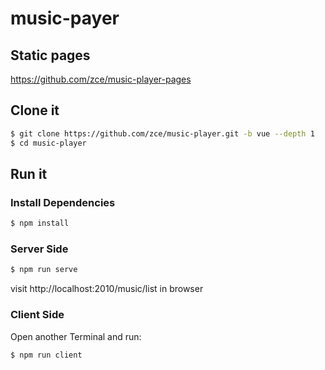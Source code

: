 # music-payer

## Static pages

https://github.com/zce/music-player-pages

## Clone it

```bash
$ git clone https://github.com/zce/music-player.git -b vue --depth 1
$ cd music-player
```

## Run it

### Install Dependencies

```bash
$ npm install
```

### Server Side

```bash
$ npm run serve
```

visit http://localhost:2010/music/list in browser

### Client Side

Open another Terminal and run:

```bash
$ npm run client
```

